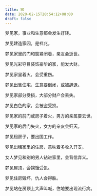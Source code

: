 ```yaml
---
title: 家
date: 2020-02-15T20:54:12+08:00
draft: false
---
```


梦见家，事业和生意都会发生好转。

梦见建造家园，是祥兆。

梦见家里的门和窗紧闭着，亲友会逝世。

梦见光彩夺目装饰豪华的家，能发大财。

梦见家里着火，会受重伤。

梦见出售住宅，生意要倒闭，或被辞退。

梦见家部分受损，大部分财产会丢失。

梦见白色的家，会被盗受损。

梦见家的前门或房子着火，男方的亲属要去世。

梦见家的后门失火，女方的亲友会归天。

梦见租房子，要出国工作。

梦见出租家里的住房，意味着多收入开支。

女人梦见和别的男人钻进家里，会背信弃义。

梦见屋顶，会挨饿受饥。

梦见住房毁坏，仇人会得胜。

梦见站在房顶上大声叫喊，住地要出现流行病。